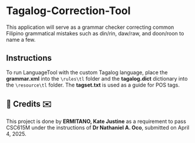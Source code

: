 # Tagalog-Correction-Tool
This application will serve as a grammar checker correcting common Filipino grammatical mistakes such as din/rin, daw/raw, and doon/roon to name a few.

## Instructions
To run LanguageTool with the custom Tagalog language, place the <b>grammar.xml</b> into the <code>\rules\tl</code> folder and the <b>tagalog.dict</b> dictionary into the <code>\resource\tl</code> folder. The <b>tagset.txt</b> is used as a guide for POS tags.

<h2>💌 Credits ✉️</h2>
This project is done by <b>ERMITANO, Kate Justine</b> as a requirement to pass CSC615M under the instructions of <b>Dr Nathaniel A. Oco</b>, submitted on April 4, 2025.

